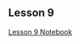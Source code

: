 ## Lesson 9

[Lesson 9 Notebook](https://hub.mybinder.org/user/terridianna-everyday-data-lhk4voc1/tree/Lesson9)
